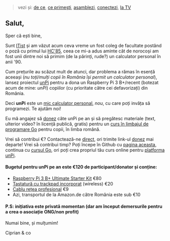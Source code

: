 > vezi și: [de ce](https://www.unpi.ro/dece/), [ce primești](https://vimeo.com/329034464), [asamblezi](https://vimeo.com/329035192), [conectezi](https://vimeo.com/329036345), [la TV](https://vimeo.com/329037141)

## Salut,

Sper că ești bine,

Sunt [ITist](https://vimeo.com/327468799) și am văzut acum ceva vreme un fost coleg de facultate postând o poză cu primul lui [HC'85](https://duckduckgo.com/?q=hc+85+calculator+romanesc&iax=images&ia=images&iaf=type%3Aphoto-photo), ceea ce mi-a adus aminte cât de norocoși am fost unii dintre noi să primim (de la părinți, rude?) un calculator personal în anii '90.

Cum prețurile au scăzut mult de atunci, dar problema a rămas în esență aceeași (_nu toți/mulți copii în România își permit un calculator personal_), lansez proiectul [unPi](https://www.unpi.ro/) pentru a dona un Raspberry Pi 3 B+/recent (botezat acum de mine: _unPi_) copiilor (cu prioritate către cei defavorizați) din România.

Deci **unPi** este un [mic calculator personal](http://pc.unpi.ro/), _nou_, cu care poți invăța să programezi. Te ajutăm noi!

Eu mă angajez să [donez](http://donez.unpi.ro/) câte unPi pe an și să pregătesc materiale (text, ulterior video? în licență publică, gratis) pentru un [curs în limbajul de programare Go](http://go.unpi.ro/) pentru copii, în limba română.

Vrei să contribui €? Contactează-ne [direct](mailto:donez@unpi.ro?subject=vreau%20sa%20donez%20unPi), ori trimite link-ul [donez](http://donez.unpi.ro/) mai departe! Vrei să contribui timp? Poți începe în Github cu [pagina aceasta](https://github.com/cipy/unpi.web), continua cu [cursul Go](https://github.com/cipy/unpi.go), ori poți crea propriul tău curs online pentru [platforma unPi](https://www.unpi.ro/spec/).

#### Bugetul pentru unPi pe an este €120 de participant/donator și conține:

- [Raspberry Pi 3 B+ Ultimate Starter Kit](https://www.amazon.de/gp/product/B07DDCRFP6/) €80
- [Tastatură cu trackpad incorporat](https://www.amazon.de/gp/product/B07HG5Q851/) (wireless) €20
- [Cablu rețea profesional](https://www.amazon.de/gp/product/B00QV1F160/) €9
- Azi, transportul de la Amazon.de către România este sub €10


#### P.S: inițiativa este privată momentan (dar am început demersurile pentru a crea o asociație ONG/non profit)


Numai bine, și mulțumim!

Ciprian & co
